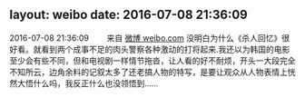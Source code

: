 layout: weibo
date: 2016-07-08 21:36:09
---
<meta name="referrer" content="no-referrer" />

2016-07-08 21:36:09  &nbsp;&nbsp;&nbsp;&nbsp;&nbsp;&nbsp; 来自 <a href="http://app.weibo.com/t/feed/6vtZb0" rel="nofollow">微博 weibo.com</a>
没明白为什么《杀人回忆》很好看。就看到两个成事不足的肉头警察各种激动的打将起来.我还以为韩国的电影至少会有些不同，但和电视剧一样情节拖沓，让人看的好不耐烦，开头一大段完全不知所云，边角余料的记叙太多了还老搞人物的特写，是要让观众从人物表情上恍然大悟什么吗，我反正什么也没领悟到…… ​​​
